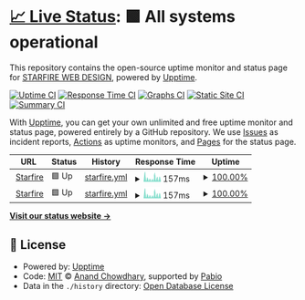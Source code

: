 # [📈 Live Status](https://starfireweb.github.io/UptimeMonitors): <!--live status--> **🟩 All systems operational**

This repository contains the open-source uptime monitor and status page for [STARFIRE WEB DESIGN](https://starfirewebdesign.com/), powered by [Upptime](https://github.com/upptime/upptime).

[![Uptime CI](https://github.com/starfireweb/UptimeMonitors/workflows/Uptime%20CI/badge.svg)](https://github.com/starfireweb/UptimeMonitors/actions?query=workflow%3A%22Uptime+CI%22)
[![Response Time CI](https://github.com/starfireweb/UptimeMonitors/workflows/Response%20Time%20CI/badge.svg)](https://github.com/starfireweb/UptimeMonitors/actions?query=workflow%3A%22Response+Time+CI%22)
[![Graphs CI](https://github.com/starfireweb/UptimeMonitors/workflows/Graphs%20CI/badge.svg)](https://github.com/starfireweb/UptimeMonitors/actions?query=workflow%3A%22Graphs+CI%22)
[![Static Site CI](https://github.com/starfireweb/UptimeMonitors/workflows/Static%20Site%20CI/badge.svg)](https://github.com/starfireweb/UptimeMonitors/actions?query=workflow%3A%22Static+Site+CI%22)
[![Summary CI](https://github.com/starfireweb/UptimeMonitors/workflows/Summary%20CI/badge.svg)](https://github.com/starfireweb/UptimeMonitors/actions?query=workflow%3A%22Summary+CI%22)

With [Upptime](https://upptime.js.org), you can get your own unlimited and free uptime monitor and status page, powered entirely by a GitHub repository. We use [Issues](https://github.com/starfireweb/UptimeMonitors/issues) as incident reports, [Actions](https://github.com/starfireweb/UptimeMonitors/actions) as uptime monitors, and [Pages](https://starfireweb.github.io/UptimeMonitors) for the status page.

<!--start: status pages-->
<!-- This summary is generated by Upptime (https://github.com/upptime/upptime) -->
<!-- Do not edit this manually, your changes will be overwritten -->
<!-- prettier-ignore -->
| URL | Status | History | Response Time | Uptime |
| --- | ------ | ------- | ------------- | ------ |
| <img alt="" src="https://icons.duckduckgo.com/ip3/www.starfirewebdesign.com.ico" height="13"> [Starfire](https://www.starfirewebdesign.com) | 🟩 Up | [starfire.yml](https://github.com/starfireweb/UptimeMonitors/commits/HEAD/history/starfire.yml) | <details><summary><img alt="Response time graph" src="./graphs/starfire/response-time-week.png" height="20"> 157ms</summary><br><a href="https://starfireweb.github.io/UptimeMonitors/history/starfire"><img alt="Response time 190" src="https://img.shields.io/endpoint?url=https%3A%2F%2Fraw.githubusercontent.com%2Fstarfireweb%2FUptimeMonitors%2FHEAD%2Fapi%2Fstarfire%2Fresponse-time.json"></a><br><a href="https://starfireweb.github.io/UptimeMonitors/history/starfire"><img alt="24-hour response time 137" src="https://img.shields.io/endpoint?url=https%3A%2F%2Fraw.githubusercontent.com%2Fstarfireweb%2FUptimeMonitors%2FHEAD%2Fapi%2Fstarfire%2Fresponse-time-day.json"></a><br><a href="https://starfireweb.github.io/UptimeMonitors/history/starfire"><img alt="7-day response time 157" src="https://img.shields.io/endpoint?url=https%3A%2F%2Fraw.githubusercontent.com%2Fstarfireweb%2FUptimeMonitors%2FHEAD%2Fapi%2Fstarfire%2Fresponse-time-week.json"></a><br><a href="https://starfireweb.github.io/UptimeMonitors/history/starfire"><img alt="30-day response time 183" src="https://img.shields.io/endpoint?url=https%3A%2F%2Fraw.githubusercontent.com%2Fstarfireweb%2FUptimeMonitors%2FHEAD%2Fapi%2Fstarfire%2Fresponse-time-month.json"></a><br><a href="https://starfireweb.github.io/UptimeMonitors/history/starfire"><img alt="1-year response time 190" src="https://img.shields.io/endpoint?url=https%3A%2F%2Fraw.githubusercontent.com%2Fstarfireweb%2FUptimeMonitors%2FHEAD%2Fapi%2Fstarfire%2Fresponse-time-year.json"></a></details> | <details><summary><a href="https://starfireweb.github.io/UptimeMonitors/history/starfire">100.00%</a></summary><a href="https://starfireweb.github.io/UptimeMonitors/history/starfire"><img alt="All-time uptime 100.00%" src="https://img.shields.io/endpoint?url=https%3A%2F%2Fraw.githubusercontent.com%2Fstarfireweb%2FUptimeMonitors%2FHEAD%2Fapi%2Fstarfire%2Fuptime.json"></a><br><a href="https://starfireweb.github.io/UptimeMonitors/history/starfire"><img alt="24-hour uptime 100.00%" src="https://img.shields.io/endpoint?url=https%3A%2F%2Fraw.githubusercontent.com%2Fstarfireweb%2FUptimeMonitors%2FHEAD%2Fapi%2Fstarfire%2Fuptime-day.json"></a><br><a href="https://starfireweb.github.io/UptimeMonitors/history/starfire"><img alt="7-day uptime 100.00%" src="https://img.shields.io/endpoint?url=https%3A%2F%2Fraw.githubusercontent.com%2Fstarfireweb%2FUptimeMonitors%2FHEAD%2Fapi%2Fstarfire%2Fuptime-week.json"></a><br><a href="https://starfireweb.github.io/UptimeMonitors/history/starfire"><img alt="30-day uptime 100.00%" src="https://img.shields.io/endpoint?url=https%3A%2F%2Fraw.githubusercontent.com%2Fstarfireweb%2FUptimeMonitors%2FHEAD%2Fapi%2Fstarfire%2Fuptime-month.json"></a><br><a href="https://starfireweb.github.io/UptimeMonitors/history/starfire"><img alt="1-year uptime 100.00%" src="https://img.shields.io/endpoint?url=https%3A%2F%2Fraw.githubusercontent.com%2Fstarfireweb%2FUptimeMonitors%2FHEAD%2Fapi%2Fstarfire%2Fuptime-year.json"></a></details>
| <img alt="" src="https://icons.duckduckgo.com/ip3/starfirewebdesign.com.ico" height="13"> [Starfire](https://starfirewebdesign.com) | 🟩 Up | [starfire.yml](https://github.com/starfireweb/UptimeMonitors/commits/HEAD/history/starfire.yml) | <details><summary><img alt="Response time graph" src="./graphs/starfire/response-time-week.png" height="20"> 157ms</summary><br><a href="https://starfireweb.github.io/UptimeMonitors/history/starfire"><img alt="Response time 190" src="https://img.shields.io/endpoint?url=https%3A%2F%2Fraw.githubusercontent.com%2Fstarfireweb%2FUptimeMonitors%2FHEAD%2Fapi%2Fstarfire%2Fresponse-time.json"></a><br><a href="https://starfireweb.github.io/UptimeMonitors/history/starfire"><img alt="24-hour response time 137" src="https://img.shields.io/endpoint?url=https%3A%2F%2Fraw.githubusercontent.com%2Fstarfireweb%2FUptimeMonitors%2FHEAD%2Fapi%2Fstarfire%2Fresponse-time-day.json"></a><br><a href="https://starfireweb.github.io/UptimeMonitors/history/starfire"><img alt="7-day response time 157" src="https://img.shields.io/endpoint?url=https%3A%2F%2Fraw.githubusercontent.com%2Fstarfireweb%2FUptimeMonitors%2FHEAD%2Fapi%2Fstarfire%2Fresponse-time-week.json"></a><br><a href="https://starfireweb.github.io/UptimeMonitors/history/starfire"><img alt="30-day response time 183" src="https://img.shields.io/endpoint?url=https%3A%2F%2Fraw.githubusercontent.com%2Fstarfireweb%2FUptimeMonitors%2FHEAD%2Fapi%2Fstarfire%2Fresponse-time-month.json"></a><br><a href="https://starfireweb.github.io/UptimeMonitors/history/starfire"><img alt="1-year response time 190" src="https://img.shields.io/endpoint?url=https%3A%2F%2Fraw.githubusercontent.com%2Fstarfireweb%2FUptimeMonitors%2FHEAD%2Fapi%2Fstarfire%2Fresponse-time-year.json"></a></details> | <details><summary><a href="https://starfireweb.github.io/UptimeMonitors/history/starfire">100.00%</a></summary><a href="https://starfireweb.github.io/UptimeMonitors/history/starfire"><img alt="All-time uptime 100.00%" src="https://img.shields.io/endpoint?url=https%3A%2F%2Fraw.githubusercontent.com%2Fstarfireweb%2FUptimeMonitors%2FHEAD%2Fapi%2Fstarfire%2Fuptime.json"></a><br><a href="https://starfireweb.github.io/UptimeMonitors/history/starfire"><img alt="24-hour uptime 100.00%" src="https://img.shields.io/endpoint?url=https%3A%2F%2Fraw.githubusercontent.com%2Fstarfireweb%2FUptimeMonitors%2FHEAD%2Fapi%2Fstarfire%2Fuptime-day.json"></a><br><a href="https://starfireweb.github.io/UptimeMonitors/history/starfire"><img alt="7-day uptime 100.00%" src="https://img.shields.io/endpoint?url=https%3A%2F%2Fraw.githubusercontent.com%2Fstarfireweb%2FUptimeMonitors%2FHEAD%2Fapi%2Fstarfire%2Fuptime-week.json"></a><br><a href="https://starfireweb.github.io/UptimeMonitors/history/starfire"><img alt="30-day uptime 100.00%" src="https://img.shields.io/endpoint?url=https%3A%2F%2Fraw.githubusercontent.com%2Fstarfireweb%2FUptimeMonitors%2FHEAD%2Fapi%2Fstarfire%2Fuptime-month.json"></a><br><a href="https://starfireweb.github.io/UptimeMonitors/history/starfire"><img alt="1-year uptime 100.00%" src="https://img.shields.io/endpoint?url=https%3A%2F%2Fraw.githubusercontent.com%2Fstarfireweb%2FUptimeMonitors%2FHEAD%2Fapi%2Fstarfire%2Fuptime-year.json"></a></details>

<!--end: status pages-->

[**Visit our status website →**](https://starfireweb.github.io/UptimeMonitors)

## 📄 License

- Powered by: [Upptime](https://github.com/upptime/upptime)
- Code: [MIT](./LICENSE) © [Anand Chowdhary](https://anandchowdhary.com), supported by [Pabio](https://pabio.com)
- Data in the `./history` directory: [Open Database License](https://opendatacommons.org/licenses/odbl/1-0/)
